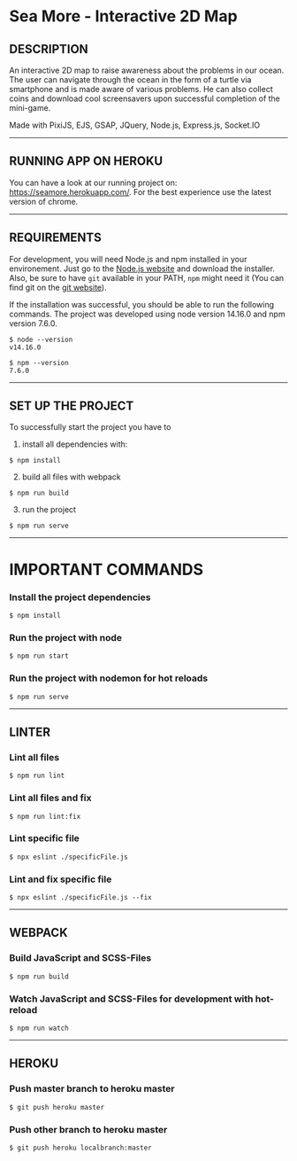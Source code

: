 # Sea More - Interactive 2D Map 
## DESCRIPTION
An interactive 2D map to raise awareness about the problems in our ocean. The user can navigate through the ocean in the form of a turtle via smartphone and is made aware of various problems. He can also collect coins and download cool screensavers upon successful completion of the mini-game.

Made with PixiJS, EJS, GSAP, JQuery, Node.js, Express.js, Socket.IO

---
## RUNNING APP ON HEROKU
You can have a look at our running project on: https://seamore.herokuapp.com/. For the best experience use the latest version of chrome.

---

## REQUIREMENTS

For development, you will need Node.js and npm installed in your environement. 
Just go to the [Node.js website](https://nodejs.org/) and download the installer.
Also, be sure to have `git` available in your PATH, `npm` might need it (You can find git on the [git website](https://git-scm.com/)).

If the installation was successful, you should be able to run the following commands. The project was developed using node version 14.16.0 and npm version 7.6.0. 

    $ node --version
    v14.16.0

    $ npm --version
    7.6.0
----
## SET UP THE PROJECT
To successfully start the project you have to 
1. install all dependencies with:

```
$ npm install
```

2. build all files with webpack 
```
$ npm run build
```
3. run the project
```
$ npm run serve
```

----
# IMPORTANT COMMANDS
### Install the project dependencies

    $ npm install

### Run the project with node

    $ npm run start

### Run the project with nodemon for hot reloads

    $ npm run serve

---
## LINTER

### Lint all files

    $ npm run lint

### Lint all files and fix 

    $ npm run lint:fix

### Lint specific file

    $ npx eslint ./specificFile.js

### Lint and fix specific file

    $ npx eslint ./specificFile.js --fix


---
## WEBPACK
### Build JavaScript and SCSS-Files

    $ npm run build
### Watch JavaScript and SCSS-Files for development with hot-reload

    $ npm run watch

---
## HEROKU

### Push master branch to heroku master

    $ git push heroku master

### Push other branch to heroku master

    $ git push heroku localbranch:master
